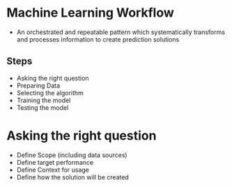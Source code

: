 # Machine Learning Workflow 
- An orchestrated and repeatable pattern which systematically transforms 
and processes information to create prediction solutions

## Steps
- Asking the right question 
- Preparing Data
- Selecting the algorithm
- Training the model
- Testing the model

# Asking the right question 
- Define Scope (including data sources)
- Define target performance 
- Define Context for usage 
- Define how the solution will be created

